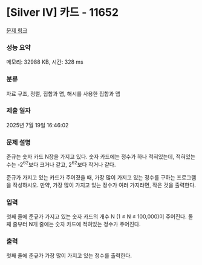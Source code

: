 # [Silver IV] 카드 - 11652 

[문제 링크](https://www.acmicpc.net/problem/11652) 

### 성능 요약

메모리: 32988 KB, 시간: 328 ms

### 분류

자료 구조, 정렬, 집합과 맵, 해시를 사용한 집합과 맵

### 제출 일자

2025년 7월 19일 16:46:02

### 문제 설명

<p>준규는 숫자 카드 N장을 가지고 있다. 숫자 카드에는 정수가 하나 적혀있는데, 적혀있는 수는 -2<sup>62</sup>보다 크거나 같고, 2<sup>62</sup>보다 작거나 같다.</p>

<p>준규가 가지고 있는 카드가 주어졌을 때, 가장 많이 가지고 있는 정수를 구하는 프로그램을 작성하시오. 만약, 가장 많이 가지고 있는 정수가 여러 가지라면, 작은 것을 출력한다.</p>

### 입력 

 <p>첫째 줄에 준규가 가지고 있는 숫자 카드의 개수 N (1 ≤ N ≤ 100,000)이 주어진다. 둘째 줄부터 N개 줄에는 숫자 카드에 적혀있는 정수가 주어진다.</p>

### 출력 

 <p>첫째 줄에 준규가 가장 많이 가지고 있는 정수를 출력한다.</p>

